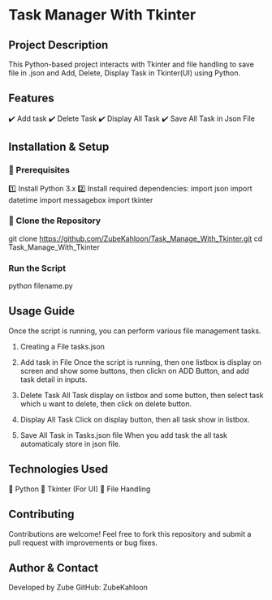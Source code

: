 # Task Manager With Tkinter

## Project Description
This Python-based project interacts with Tkinter and file handling to save file in .json and Add, Delete, Display Task in Tkinter(UI) using Python.

## Features
✔️ Add task
✔️ Delete Task
✔️ Display All Task
✔️ Save All Task in Json File

## Installation & Setup
### 🔹 Prerequisites
1️⃣ Install Python 3.x
2️⃣ Install required dependencies:
    import json
    import datetime
    import messagebox
    import tkinter

### 🔹 Clone the Repository
git clone https://github.com/ZubeKahloon/Task_Manage_With_Tkinter.git
cd Task_Manage_With_Tkinter

### Run the Script
python filename.py

## Usage Guide
Once the script is running, you can perform various file management tasks.
1. Creating a File tasks.json

2. Add task in File
   Once the script is running, then one listbox is display on screen and show some buttons, then clickn on ADD Button, and add task detail in inputs.
   
4. Delete Task 
   All Task display on listbox and some button, then select task which u want to delete, then click on delete button.
   
6. Display All Task 
   Click on display button, then all task show in listbox.
   
8. Save All Task in Tasks.json file
   When you add task the all task automaticaly store in json file.
   
##  Technologies Used
🔹 Python
🔹 Tkinter (For UI)
🔹 File Handling

## Contributing
 Contributions are welcome! Feel free to fork this repository and submit a pull request with improvements or bug fixes.

##  Author & Contact
 Developed by Zube
 GitHub: ZubeKahloon

